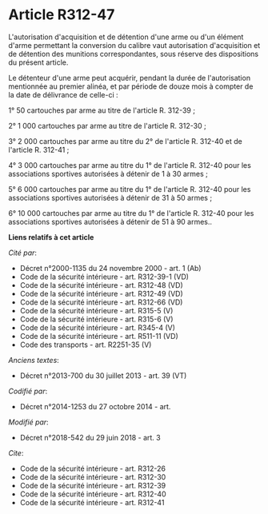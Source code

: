 # Article R312-47

L'autorisation d'acquisition et de détention d'une arme ou d'un élément d'arme permettant la conversion du calibre vaut
autorisation d'acquisition et de détention des munitions correspondantes, sous réserve des dispositions du présent article.

Le détenteur d'une arme peut acquérir, pendant la durée de l'autorisation mentionnée au premier alinéa, et par période de
douze mois à compter de la date de délivrance de celle-ci :

1° 50 cartouches par arme au titre de l'article R. 312-39 ;

2° 1 000 cartouches par arme au titre de l'article R. 312-30 ;

3° 2 000 cartouches par arme au titre du 2° de l'article R. 312-40 et de l'article R. 312-41 ;

4° 3 000 cartouches par arme au titre du 1° de l'article R. 312-40 pour les associations sportives autorisées à détenir de 1
à 30 armes ;

5° 6 000 cartouches par arme au titre du 1° de l'article R. 312-40 pour les associations sportives autorisées à détenir de 31
à 50 armes ;

6° 10 000 cartouches par arme au titre du 1° de l'article R. 312-40 pour les associations sportives autorisées à détenir de
51 à 90 armes..

**Liens relatifs à cet article**

_Cité par_:

  - Décret n°2000-1135 du 24 novembre 2000 - art. 1 (Ab)
  - Code de la sécurité intérieure - art. R312-39-1 (VD)
  - Code de la sécurité intérieure - art. R312-48 (VD)
  - Code de la sécurité intérieure - art. R312-49 (VD)
  - Code de la sécurité intérieure - art. R312-66 (VD)
  - Code de la sécurité intérieure - art. R315-5 (V)
  - Code de la sécurité intérieure - art. R315-6 (V)
  - Code de la sécurité intérieure - art. R345-4 (V)
  - Code de la sécurité intérieure - art. R511-11 (VD)
  - Code des transports - art. R2251-35 (V)

_Anciens textes_:

  - Décret n°2013-700 du 30 juillet 2013 - art. 39 (VT)

_Codifié par_:

  - Décret n°2014-1253 du 27 octobre 2014 - art.

_Modifié par_:

  - Décret n°2018-542 du 29 juin 2018 - art. 3

_Cite_:

  - Code de la sécurité intérieure - art. R312-26
  - Code de la sécurité intérieure - art. R312-30
  - Code de la sécurité intérieure - art. R312-39
  - Code de la sécurité intérieure - art. R312-40
  - Code de la sécurité intérieure - art. R312-41

